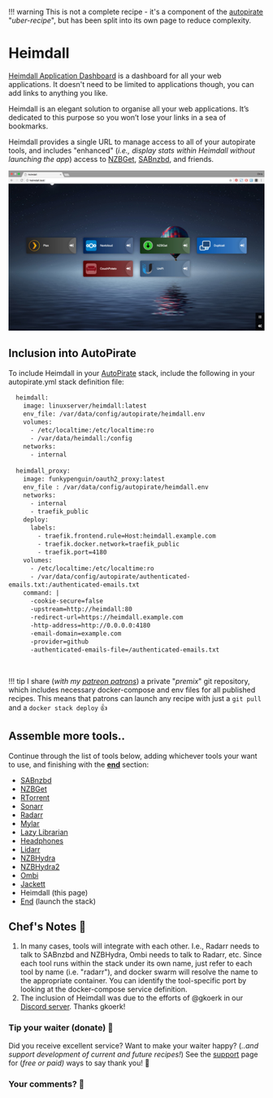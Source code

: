 !!! warning
    This is not a complete recipe - it's a component of the [autopirate](/recipes/autopirate/) "_uber-recipe_", but has been split into its own page to reduce complexity.

# Heimdall

[Heimdall Application Dashboard](https://heimdall.site/) is a dashboard for all your web applications. It doesn't need to be limited to applications though, you can add links to anything you like.

Heimdall is an elegant solution to organise all your web applications. It’s dedicated to this purpose so you won’t lose your links in a sea of bookmarks.

Heimdall provides a single URL to manage access to all of your autopirate tools, and includes "enhanced" (_i.e., display stats within Heimdall without launching the app_) access to [NZBGet](/recipes/autopirate/nzbget.md), [SABnzbd](/recipes/autopirate/sabnzbd/), and friends.

![Heimdall Screenshot](../../images/heimdall.jpg)

## Inclusion into AutoPirate

To include Heimdall in your [AutoPirate](/recipes/autopirate/) stack, include the following in your autopirate.yml stack definition file:

````
  heimdall:
    image: linuxserver/heimdall:latest
    env_file: /var/data/config/autopirate/heimdall.env
    volumes:
      - /etc/localtime:/etc/localtime:ro      
      - /var/data/heimdall:/config
    networks:
      - internal

  heimdall_proxy:
    image: funkypenguin/oauth2_proxy:latest
    env_file : /var/data/config/autopirate/heimdall.env
    networks:
      - internal
      - traefik_public
    deploy:
      labels:
        - traefik.frontend.rule=Host:heimdall.example.com
        - traefik.docker.network=traefik_public
        - traefik.port=4180
    volumes:
      - /etc/localtime:/etc/localtime:ro  
      - /var/data/config/autopirate/authenticated-emails.txt:/authenticated-emails.txt
    command: |
      -cookie-secure=false
      -upstream=http://heimdall:80
      -redirect-url=https://heimdall.example.com
      -http-address=http://0.0.0.0:4180
      -email-domain=example.com
      -provider=github
      -authenticated-emails-file=/authenticated-emails.txt



````

!!! tip
    I share (_with my [patreon patrons](https://www.patreon.com/funkypenguin)_) a private "_premix_" git repository, which includes necessary docker-compose and env files for all published recipes. This means that patrons can launch any recipe with just a ```git pull``` and a ```docker stack deploy``` 👍

## Assemble more tools..

Continue through the list of tools below, adding whichever tools your want to use, and finishing with the **[end](/recipes/autopirate/end/)** section:

* [SABnzbd](/recipes/autopirate/sabnzbd.md)
* [NZBGet](/recipes/autopirate/nzbget.md)
* [RTorrent](/recipes/autopirate/rtorrent/)
* [Sonarr](/recipes/autopirate/sonarr/)
* [Radarr](/recipes/autopirate/radarr/)
* [Mylar](/recipes/autopirate/mylarr/)
* [Lazy Librarian](/recipes/autopirate/lazylibrarian/)
* [Headphones](/recipes/autopirate/headphones)
* [Lidarr](/recipes/autopirate/lidarr/)
* [NZBHydra](/recipes/autopirate/nzbhydra/)
* [NZBHydra2](/recipes/autopirate/nzbhydra2/)
* [Ombi](/recipes/autopirate/ombi/)
* [Jackett](/recipes/autopirate/jackett/)
* Heimdall (this page)
* [End](/recipes/autopirate/end/) (launch the stack)


## Chef's Notes 📓

1. In many cases, tools will integrate with each other. I.e., Radarr needs to talk to SABnzbd and NZBHydra, Ombi needs to talk to Radarr, etc. Since each tool runs within the stack under its own name, just refer to each tool by name (i.e. "radarr"), and docker swarm will resolve the name to the appropriate container. You can identify the tool-specific port by looking at the docker-compose service definition.
2. The inclusion of Heimdall was due to the efforts of @gkoerk in our [Discord server](http://chat.funkypenguin.co.nz). Thanks gkoerk!

### Tip your waiter (donate) 👏

Did you receive excellent service? Want to make your waiter happy? (_..and support development of current and future recipes!_) See the [support](/support/) page for (_free or paid)_ ways to say thank you! 👏

### Your comments? 💬
